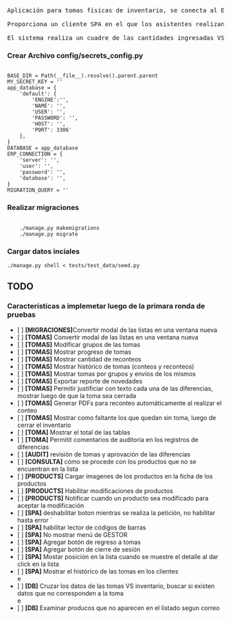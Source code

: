 <pre>
Aplicación para tomas físicas de inventario, se conecta al ERP y extrae los saldos de los SKUs disponibles en el ERP.

Proporciona un cliente SPA en el que los asistentes realizan el ingreso de los datos de toma previa verificación de las cantidades de los mismos en las bodegas

El sistema realiza un cuadre de las cantidades ingresadas VS las cantidades entregadas por el EPR, muestra por defecto solo las cantidades que no coinciden
</pre>

### Crear Archivo config/secrets_config.py
<code>
BASE_DIR = Path(__file__).resolve().parent.parent
MY_SECRET_KEY = ''
app_database = {
    'default': {
        'ENGINE':'',
        'NAME': '',
        'USER': '',
        'PASSWORD': '',
        'HOST': '',
        'PORT': 3306'
    },
}
DATABASE = app_database
ERP_CONNECTION = {
    'server': '',
    'user': '',
    'password': '',
    'database': '',
}
MIGRATION_QUERY = ''
</code>

### Realizar migraciones
<code>
	./manage.py makemigrations
	./manage.py migrate
</code>

### Cargar datos inciales

<code>./manage.py shell < tests/test_data/seed.py</code>

## TODO

### Características a implemetar luego de la primara ronda de pruebas

<ul>
 <li>[ ] <strong>[MIGRACIONES]</strong>Convertir modal de las listas en una ventana nueva</li>
	<li>[ ] <strong>[TOMAS]</strong> Convertir modal de las listas en una ventana nueva</li>
	<li>[ ] <strong>[TOMAS]</strong> Modificar grupos de las tomas</li>
	<li>[ ] <strong>[TOMAS]</strong> Mostrar progreso de tomas</li>
	<li>[ ] <strong>[TOMAS]</strong> Mostrar cantidad de reconteos</li>
	<li>[ ] <strong>[TOMAS]</strong> Mostrar histórico de tomas (conteos y reconteos)</li>
	<li>[ ] <strong>[TOMAS]</strong> Mostrar tomas por grupos y envíos de los mismos</li>
	<li>[ ] <strong>[TOMAS]</strong> Exportar reporte de novedades</li>
	<li>[ ] <strong>[TOMAS]</strong> Permitir justificiar con texto cada una de las diferencias, mostrar luego de que la toma sea cerrada</li>
	<li>[ ] <strong>[TOMAS]</strong> Generar PDFs para reconteo automáticamente al realizar el conteo</li>
	<li>[ ] <strong>[TOMAS]</strong> Mostrar como faltante los que quedan sin toma, luego de cerrar el inventario</li>
	<li>[ ] <strong>[TOMA]</strong> Mostrar el total de las tablas</li>
	<li>[ ] <strong>[TOMA]</strong> Permitit comentarios de auditoria en los registros de diferencias</li>
	<li>[ ] <strong>[AUDIT]</strong> revisión de tomas y aprovación de las diferencias</li>
	<li>[ ] <strong>[CONSULTA]</strong> cómo se procede con los productos que no se encuentran en la lista</li>
	<li>[ ] <strong>[PRODUCTS]</strong> Cargar imagenes de los productos en la ficha de los productos</li>
	<li>[ ] <strong>[PRODUCTS]</strong> Habilitar modificaciones de productos</li>
	<li>[ ] <strong>[PRODUCTS]</strong> Notificar cuando un producto sea modificado para aceptar la modificación</li>
	<li>[ ] <strong>[SPA]</strong> deshabilitar boton mientras se realiza la petición, no habilitar hasta error `</li>
	<li>[ ] <strong>[SPA]</strong> habilitar lector de códigos de barras</li>
	<li>[ ] <strong>[SPA]</strong> No mostrar menú de GESTOR</li>
	<li>[ ] <strong>[SPA]</strong> Agregar botón de regreso a tomas</li>
	<li>[ ] <strong>[SPA]</strong> Agregar botón de cierre de sesión</li>
	<li>[ ] <strong>[SPA]</strong> Mostar posición en la lista cuando se muestre el detalle al dar click en la lista</li>
	<li>[ ] <strong>[SPA]</strong> Mostrar el histórico de las tomas en los clientes</li>
	e<li>[ ] <strong>[DB]</strong> Cruzar los datos de las tomas VS inventario, buscar si existen datos que no corresponden a la toma</li>
	e<li>[ ] <strong>[DB]</strong> Examinar producos que no aparecen en el listado segun correo</li>
</ul>